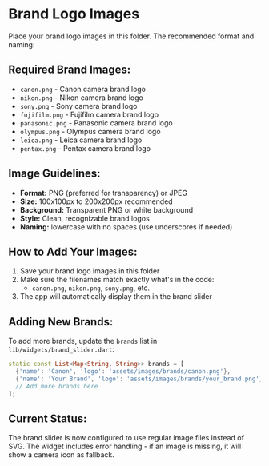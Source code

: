 # Brand Logo Images

Place your brand logo images in this folder. The recommended format and naming:

## Required Brand Images:
- `canon.png` - Canon camera brand logo
- `nikon.png` - Nikon camera brand logo  
- `sony.png` - Sony camera brand logo
- `fujifilm.png` - Fujifilm camera brand logo
- `panasonic.png` - Panasonic camera brand logo
- `olympus.png` - Olympus camera brand logo
- `leica.png` - Leica camera brand logo
- `pentax.png` - Pentax camera brand logo

## Image Guidelines:
- **Format:** PNG (preferred for transparency) or JPEG
- **Size:** 100x100px to 200x200px recommended
- **Background:** Transparent PNG or white background
- **Style:** Clean, recognizable brand logos
- **Naming:** lowercase with no spaces (use underscores if needed)

## How to Add Your Images:
1. Save your brand logo images in this folder
2. Make sure the filenames match exactly what's in the code:
   - `canon.png`, `nikon.png`, `sony.png`, etc.
3. The app will automatically display them in the brand slider

## Adding New Brands:
To add more brands, update the `brands` list in `lib/widgets/brand_slider.dart`:

```dart
static const List<Map<String, String>> brands = [
  {'name': 'Canon', 'logo': 'assets/images/brands/canon.png'},
  {'name': 'Your Brand', 'logo': 'assets/images/brands/your_brand.png'},
  // Add more brands here
];
```

## Current Status:
The brand slider is now configured to use regular image files instead of SVG.
The widget includes error handling - if an image is missing, it will show a camera icon as fallback.
